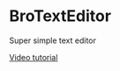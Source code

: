 # BroTextEditor

Super simple text editor

[Video tutorial](https://www.youtube.com/watch?v=NKjqAQAtq-g)
